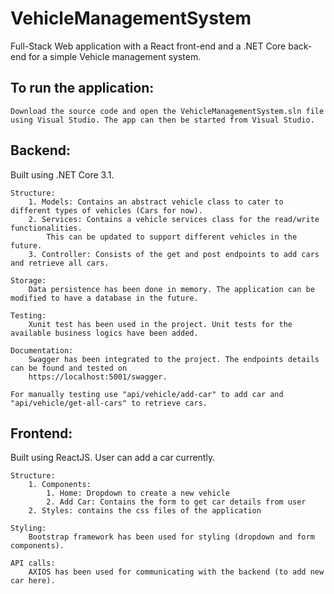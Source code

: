 # VehicleManagementSystem

Full-Stack Web application with a React front-end and a .NET Core back-end for a simple Vehicle management system.

## To run the application:
    Download the source code and open the VehicleManagementSystem.sln file using Visual Studio. The app can then be started from Visual Studio.

## Backend: 
Built using .NET Core 3.1. 

    Structure:
        1. Models: Contains an abstract vehicle class to cater to different types of vehicles (Cars for now).
        2. Services: Contains a vehicle services class for the read/write functionalities. 
            This can be updated to support different vehicles in the future.
        3. Controller: Consists of the get and post endpoints to add cars and retrieve all cars.
        
    Storage:
        Data persistence has been done in memory. The application can be modified to have a database in the future.
        
    Testing:
        Xunit test has been used in the project. Unit tests for the available business logics have been added.
        
    Documentation:
        Swagger has been integrated to the project. The endpoints details can be found and tested on 
        https://localhost:5001/swagger.
        
    For manually testing use "api/vehicle/add-car" to add car and "api/vehicle/get-all-cars" to retrieve cars.

## Frontend:
Built using ReactJS. User can add a car currently.
    
    Structure:
        1. Components:
            1. Home: Dropdown to create a new vehicle
            2. Add Car: Contains the form to get car details from user
        2. Styles: contains the css files of the application    
    
    Styling:
        Bootstrap framework has been used for styling (dropdown and form components).
   
    API calls:
        AXIOS has been used for communicating with the backend (to add new car here).
        
     


